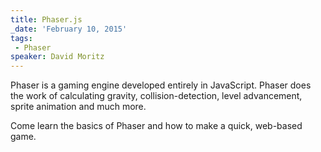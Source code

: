 ```yaml
---
title: Phaser.js
_date: 'February 10, 2015'
tags:
 - Phaser
speaker: David Moritz
---
```


Phaser is a gaming engine developed entirely in JavaScript. Phaser does the
work of calculating gravity, collision-detection, level advancement, sprite
animation and much more.

Come learn the basics of Phaser and how to make a quick, web-based game.
